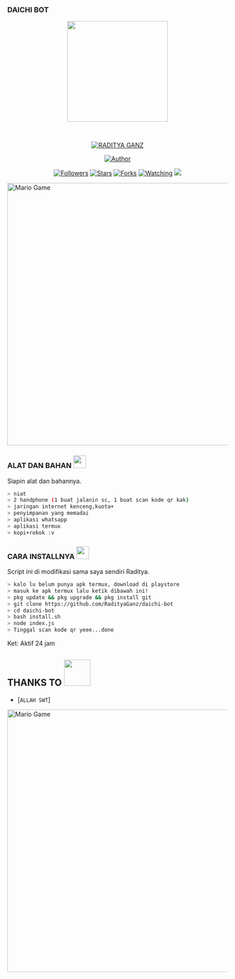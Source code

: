 ### DAICHI BOT

<p align="center">
<img src="https://raw.githubusercontent.com/RadityaGanz/daichi-bot/main/assets/daichi.jpg" width="230" height="230"/>
</p>
<br>



<p align="center">
<a href="#"><img title="RADITYA GANZ" src="https://img.shields.io/badge/DAICHI-green?colorA=%23ff0000&colorB=%23017e40&style=for-the-badge"></a>
</p>
<p align="center">
<a href="https://github.com/RadityaGanz"><img title="Author" src="https://img.shields.io/badge/AUTHOR-RADITYA-orange.svg?style=for-the-badge&logo=github"></a>
</p>
<p align="center">
<a href="https://github.com/RadityaGanz/daichi-bot/followers"><img title="Followers" src="https://img.shields.io/github/followers/RadityaGanz?color=blue&style=flat-square"></a>
<a href="https://github.com/RadityaGanz/daichi-bot/stargazers/"><img title="Stars" src="https://img.shields.io/github/stars/RadityaGanz/daichi-bot?color=red&style=flat-square"></a>
<a href="https://github.com/RadityaGanz/daichi-bot/network/members"><img title="Forks" src="https://img.shields.io/github/forks/RadityaGanz?color=red&style=flat-square"></a>
<a href="https://github.com/RadityaGanz/daichi/watchers"><img title="Watching" src="https://img.shields.io/github/watchers/RadityaGanz/daichi-bot?label=Watchers&color=blue&style=flat-square"></a>
<a href="https://hits.seeyoufarm.com"><img src="https://hits.seeyoufarm.com/api/count/incr/badge.svg?url=https%3A%2F%2Fgithub.com%2FRamlan666%2Fbabybot&count_bg=%2379C83D&title_bg=%23555555&icon=probot.svg&icon_color=%2300FF6D&title=hits&edge_flat=false"/></a>
</p>
<img src="https://github.com/TheDudeThatCode/TheDudeThatCode/blob/master/Assets/Developer.gif" alt="Mario Game" width="600" />

### ALAT DAN BAHAN <img src="https://github.com/TheDudeThatCode/TheDudeThatCode/blob/master/Assets/Mario_Hello_Big.gif" width="29px">
Siapin alat dan bahannya.
```bash
> niat
> 2 handphone (1 buat jalanin sc, 1 buat scan kode qr kak)
> jaringan internet kenceng,kuota+
> penyimpanan yang memadai
> aplikasi whatsapp
> aplikasi termux
> kopi+rokok :v
```

### CARA INSTALLNYA  <img src="https://github.com/TheDudeThatCode/TheDudeThatCode/blob/master/Assets/hmm.gif" width="29px">
Script ini di modifikasi sama saya sendiri Raditya.
```bash
> kalo lu belum punya apk termux, download di playstore
> masuk ke apk termux lalu ketik dibawah ini!
> pkg update && pkg upgrade && pkg install git
> git clone https://github.com/RadityaGanz/daichi-bot
> cd daichi-bot
> bash install.sh
> node index.js
> Tinggal scan kode qr yeee...done
```


Ket: Aktif 24 jam

## THANKS TO <img src="https://github.com/TheDudeThatCode/TheDudeThatCode/blob/master/Assets/Handshake.gif" width="60px">

* [`ALLAH SWT`]
<img src="https://github.com/TheDudeThatCode/TheDudeThatCode/blob/master/Assets/Mario_Gameplay.gif" alt="Mario Game" width="600" />


